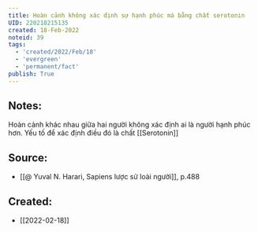 ```yaml
---
title: Hoàn cảnh không xác định sự hạnh phúc mà bằng chất serotonin
UID: 220218215135
created: 18-Feb-2022
noteid: 39
tags:
  - 'created/2022/Feb/18'
  - 'evergreen'
  - 'permanent/fact'
publish: True
---
```

## Notes:
Hoàn cảnh khác nhau giữa hai người không xác định ai là người hạnh phúc hơn. Yếu tố để xác định điều đó là chất [[Serotonin]]

## Source:
- [[@ Yuval N. Harari, Sapiens lược sử loài người]], p.488


## Created:
- [[2022-02-18]]
